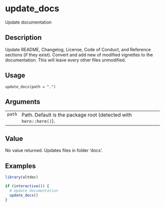 
# update_docs

Update documentation

## Description

Update README, Changelog, License, Code of Conduct, and Reference
sections (if they exist). Convert and add new of modified vignettes to
the documentation. This will leave every other files unmodified.

## Usage

<pre><code class='language-R'>update_docs(path = ".")
</code></pre>

## Arguments

<table>
<tr>
<td style="white-space: nowrap; font-family: monospace; vertical-align: top">
<code id="update_docs_:_path">path</code>
</td>
<td>
Path. Default is the package root (detected with
<code>here::here()</code>).
</td>
</tr>
</table>

## Value

No value returned. Updates files in folder ‘docs’.

## Examples

``` r
library(altdoc)

if (interactive()) {
  # Update documentation
  update_docs()
}
```
